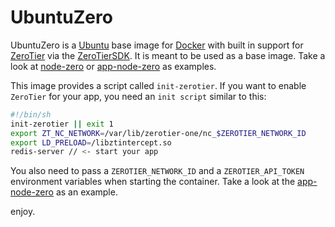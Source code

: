 # UbuntuZero

UbuntuZero is a [Ubuntu](http://www.ubuntu.com/) base image for [Docker](https://www.docker.com/) with built in support for [ZeroTier](https://www.zerotier.com/) via the [ZeroTierSDK](https://github.com/zerotier/ZeroTierSDK). It is meant to be used as a base image. Take a look at [node-zero](https://github.com/asbjornenge/node-zero) or [app-node-zero](https://github.com/asbjornenge/app-node-zero) as examples.

This image provides a script called `init-zerotier`. If you want to enable `ZeroTier` for your app, you need an `init script` similar to this:

```sh
#!/bin/sh
init-zerotier || exit 1
export ZT_NC_NETWORK=/var/lib/zerotier-one/nc_$ZEROTIER_NETWORK_ID
export LD_PRELOAD=/libztintercept.so
redis-server // <- start your app
```

You also need to pass a `ZEROTIER_NETWORK_ID` and a `ZEROTIER_API_TOKEN` environment variables when starting the container. Take a look at the [app-node-zero](https://github.com/asbjornenge/app-node-zero) as an example.

enjoy.
